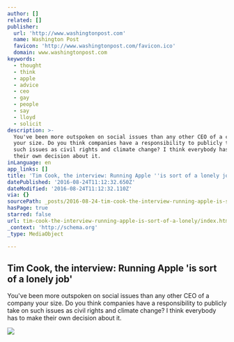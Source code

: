 ```yaml
---
author: []
related: []
publisher:
  url: 'http://www.washingtonpost.com'
  name: Washington Post
  favicon: 'http://www.washingtonpost.com/favicon.ico'
  domain: www.washingtonpost.com
keywords:
  - thought
  - think
  - apple
  - advice
  - ceo
  - gay
  - people
  - say
  - lloyd
  - solicit
description: >-
  You've been more outspoken on social issues than any other CEO of a company
  your size. Do you think companies have a responsibility to publicly take on
  such issues as civil rights and climate change? I think everybody has to make
  their own decision about it.
inLanguage: en
app_links: []
title: 'Tim Cook, the interview: Running Apple ''is sort of a lonely job'''
datePublished: '2016-08-24T11:12:32.650Z'
dateModified: '2016-08-24T11:12:32.110Z'
via: {}
sourcePath: _posts/2016-08-24-tim-cook-the-interview-running-apple-is-sort-of-a-lonely.md
hasPage: true
starred: false
url: tim-cook-the-interview-running-apple-is-sort-of-a-lonely/index.html
_context: 'http://schema.org'
_type: MediaObject

---
```

<article style=""><h1>Tim Cook, the interview: Running Apple 'is sort of a lonely job'</h1><p>You've been more outspoken on social issues than any other CEO of a company your size. Do you think companies have a responsibility to publicly take on such issues as civil rights and climate change? I think everybody has to make their own decision about it.</p><img src="http://www.washingtonpost.com/sf/business/wp-content/uploads/sites/20/2016/08/GettyImages-4953118531471020430.jpg" /></article>